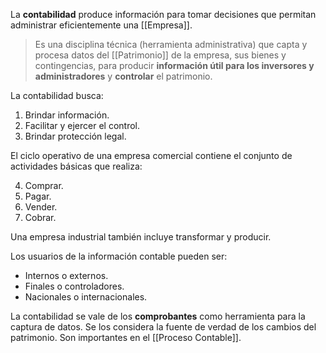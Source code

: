 La **contabilidad** produce información para tomar decisiones que permitan administrar eficientemente una [[Empresa]].

> Es una disciplina técnica (herramienta administrativa) que capta y procesa datos del [[Patrimonio]] de la empresa, sus bienes y contingencias, para producir **información útil para los inversores y administradores** y **controlar** el patrimonio.

La contabilidad busca:

1. Brindar información.
2. Facilitar y ejercer el control.
3. Brindar protección legal.

El ciclo operativo de una empresa comercial contiene el conjunto de actividades básicas que realiza:

4. Comprar.
5. Pagar.
6. Vender.
7. Cobrar.

Una empresa industrial también incluye transformar y producir.

Los usuarios de la información contable pueden ser:

- Internos o externos.
- Finales o controladores.
- Nacionales o internacionales.

La contabilidad se vale de los **comprobantes** como herramienta para la captura de datos. Se los considera la fuente de verdad de los cambios del patrimonio. Son importantes en el [[Proceso Contable]].
